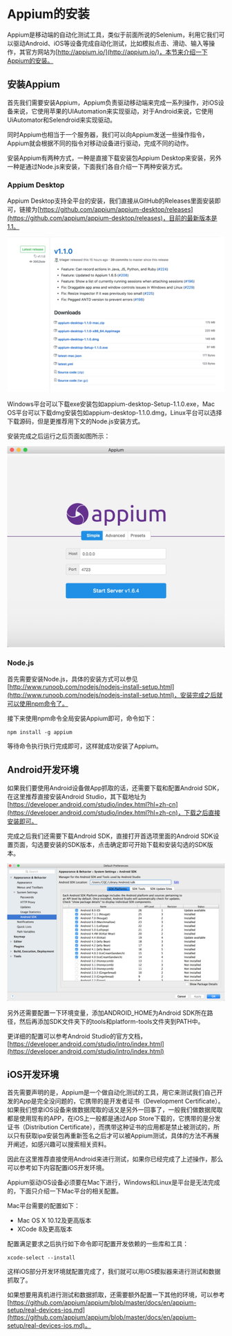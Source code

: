# Appium的安装

Appium是移动端的自动化测试工具，类似于前面所说的Selenium，利用它我们可以驱动Android、iOS等设备完成自动化测试，比如模拟点击、滑动、输入等操作，其官方网站为[http://appium.io/](http://appium.io/)，本节来介绍一下Appium的安装。

## 安装Appium

首先我们需要安装Appium，Appium负责驱动移动端来完成一系列操作，对iOS设备来说，它使用苹果的UIAutomation来实现驱动，对于Android来说，它使用UiAutomator和Selendroid来实现驱动。

同时Appium也相当于一个服务器，我们可以向Appium发送一些操作指令，Appium就会根据不同的指令对移动设备进行驱动，完成不同的动作。

安装Appium有两种方式，一种是直接下载安装包Appium Desktop来安装，另外一种是通过Node.js来安装，下面我们各自介绍一下两种安装方式。

### Appium Desktop

Appium Desktop支持全平台的安装，我们直接从GitHub的Releases里面安装即可，链接为[https://github.com/appium/appium-desktop/releases](https://github.com/appium/appium-desktop/releases)，目前的最新版本是1.1。


![](./assets/2017-07-25-16-33-08.jpg)

Windows平台可以下载exe安装包如appium-desktop-Setup-1.1.0.exe，Mac OS平台可以下载dmg安装包如appium-desktop-1.1.0.dmg，Linux平台可以选择下载源码，但是更推荐用下文的Node.js安装方式。

安装完成之后运行之后页面如图所示：

![](./assets/2017-07-25-16-41-25.jpg)


### Node.js

首先需要安装Node.js，具体的安装方式可以参见[http://www.runoob.com/nodejs/nodejs-install-setup.html](http://www.runoob.com/nodejs/nodejs-install-setup.html)，安装完成之后就可以使用npm命令了。

接下来使用npm命令全局安装Appium即可，命令如下：

```
npm install -g appium
```

等待命令执行执行完成即可，这样就成功安装了Appium。


## Android开发环境

如果我们要使用Android设备做App抓取的话，还需要下载和配置Android SDK，在这里推荐直接安装Android Studio，其下载地址为[https://developer.android.com/studio/index.html?hl=zh-cn](https://developer.android.com/studio/index.html?hl=zh-cn)，下载之后直接安装即可。

完成之后我们还需要下载Android SDK，直接打开首选项里面的Android SDK设置页面，勾选要安装的SDK版本，点击确定即可开始下载和安装勾选的SDK版本。

![](./assets/2017-07-25-16-58-16.jpg)

另外还需要配置一下环境变量，添加ANDROID_HOME为Android SDK所在路径，然后再添加SDK文件夹下的tools和platform-tools文件夹到PATH中。

更详细的配置可以参考Android Studio的官方文档，[https://developer.android.com/studio/intro/index.html](https://developer.android.com/studio/intro/index.html)

## iOS开发环境

首先需要声明的是，Appium是一个做自动化测试的工具，用它来测试我们自己开发的App是完全没问题的，它携带的是开发者证书（Development Certificate）。如果我们想拿iOS设备来做数据爬取的话又是另外一回事了，一般我们做数据爬取都是使用现有的APP，在iOS上一般都是通过App Store下载的，它携带的是分发证书（Distribution Certificate），而携带这种证书的应用都是禁止被测试的，所以只有获取ipa安装包再重新签名之后才可以被Appium测试，具体的方法不再展开阐述，如感兴趣可以搜索相关资料。

因此在这里推荐直接使用Android来进行测试，如果你已经完成了上述操作，那么可以参考如下内容配置iOS开发环境。

Appium驱动iOS设备必须要在Mac下进行，Windows和Linux是平台是无法完成的，下面只介绍一下Mac平台的相关配置。

Mac平台需要的配置如下：

* Mac OS X 10.12及更高版本
* XCode 8及更高版本

配置满足要求之后执行如下命令即可配置开发依赖的一些库和工具：

```
xcode-select --install
```

这样iOS部分开发环境就配置完成了，我们就可以用iOS模拟器来进行测试和数据抓取了。

如果想要用真机进行测试和数据抓取，还需要额外配置一下其他的环境，可以参考[https://github.com/appium/appium/blob/master/docs/en/appium-setup/real-devices-ios.md](https://github.com/appium/appium/blob/master/docs/en/appium-setup/real-devices-ios.md)。





